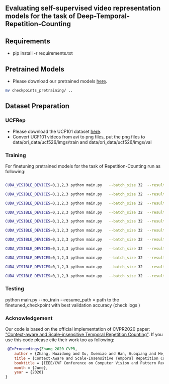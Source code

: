 ## Evaluating self-supervised video representation models for the task of Deep-Temporal-Repetition-Counting

## Requirements

* pip install -r requirements.txt 

## Pretrained Models
* Please download our pretrained models  [here](https://surfdrive.surf.nl/files/index.php/s/Zw9tbuOYAInzVQC).
```bash
mv checkpoints_pretraining/ ..
```

## Dataset Preparation

### UCFRep
* Please download the UCF101 dataset [here](http://crcv.ucf.edu/data/UCF101.php).
 * Convert UCF101 videos from avi to png files, put the png files to data/ori_data/ucf526/imgs/train and data/ori_data/ucf526/imgs/val

### Training
For finetuning pretrained models for the task of Repetition-Counting run as following:

```bash

CUDA_VISIBLE_DEVICES=0,1,2,3 python main.py   --batch_size 32  --result_path results/r2+1d_18_from_scratch  --pretext_model_name scratch

CUDA_VISIBLE_DEVICES=0,1,2,3 python main.py   --batch_size 32  --result_path results/r2+1d_18_kinetics_pretrained_selavi  --pretext_model_name selavi  --pretext_model_path ../checkpoints_pretraining/selavi/selavi_kinetics.pth 

CUDA_VISIBLE_DEVICES=0,1,2,3 python main.py   --batch_size 32  --result_path results/r2+1d_18_kinetics_pretrained_pretext_contrast  --pretext_model_name pretext_contrast --pretext_model_path ../checkpoints_pretraining/pretext_contrast/pcl_r2p1d_res_ssl.pt

CUDA_VISIBLE_DEVICES=0,1,2,3 python main.py   --batch_size 32  --result_path results/r2+1d_18_kinetics_pretrained_avid_cma  --pretext_model_name avid_cma  --pretext_model_path ../checkpoints_pretraining/avid_cma/avid_cma_ckpt-ep20.pth.tar

CUDA_VISIBLE_DEVICES=0,1,2,3 python main.py   --batch_size 32  --result_path results/r2+1d_18_kinetics_pretrained_moco  --pretext_model_name moco --pretext_model_path ../checkpoints_pretraining/moco/checkpoint_0199.pth.tar

CUDA_VISIBLE_DEVICES=0,1,2,3 python main.py   --batch_size 32  --result_path results/r2+1d_18_kinetics_pretrained_video_moco  --pretext_model_name video_moco --pretext_model_path ../checkpoints_pretraining/video_moco/r2plus1D_checkpoint_0199.pth.tar

CUDA_VISIBLE_DEVICES=0,1,2,3 python main.py   --batch_size 32  --result_path results/r2+1d_18_kinetics_pretrained_ctp  --pretext_model_name ctp --pretext_model_path ../checkpoints_pretraining/ctp/snellius_r2p1d18_ctp_k400_epoch_90.pth

CUDA_VISIBLE_DEVICES=0,1,2,3 python main.py   --batch_size 32  --result_path results/r2+1d_18_kinetics_pretrained_rspnet_snellius  --pretext_model_name rspnet --pretext_model_path ../checkpoints_pretraining/rspnet/snellius_checkpoint_epoch_200.pth.tar

CUDA_VISIBLE_DEVICES=0,1,2,3 python main.py   --batch_size 32  --result_path results/r2+1d_18_kinetics_pretrained_tclr  --pretext_model_name tclr --pretext_model_path ../checkpoints_pretraining/tclr/rpd18kin400.pth

CUDA_VISIBLE_DEVICES=0,1,2,3 python main.py   --batch_size 32  --result_path results/r2+1d_18_kinetics_pretrained_gdt  --pretext_model_name gdt --pretext_model_path ../checkpoints_pretraining/gdt/gdt_K400.pth

CUDA_VISIBLE_DEVICES=0,1,2,3 python main.py   --batch_size 32  --result_path results/r2+1d_18_kinetics_pretrained_full_supervision  --pretext_model_name supervised --pretext_model_path ../checkpoints_pretraining/fully_supervised_kinetics/r2plus1d_18-91a641e6.pth 

```
### Testing

python main.py --no_train --resume_path = path to the finetuned_checkpoint with best validation accuracy (check logs )

### Acknowledgement
 Our code is based on the official implementation of CVPR2020 paper: ["Context-aware and Scale-insensitive Temporal Repetition Counting"](https://github.com/Xiaodomgdomg/Deep-Temporal-Repetition-Counting). If you use this code please cite their work too as following:

```bibtex
 @InProceedings{Zhang_2020_CVPR,
    author = {Zhang, Huaidong and Xu, Xuemiao and Han, Guoqiang and He, Shengfeng},
    title = {Context-Aware and Scale-Insensitive Temporal Repetition Counting},
    booktitle = {IEEE/CVF Conference on Computer Vision and Pattern Recognition (CVPR)},
    month = {June},
    year = {2020}
} 

